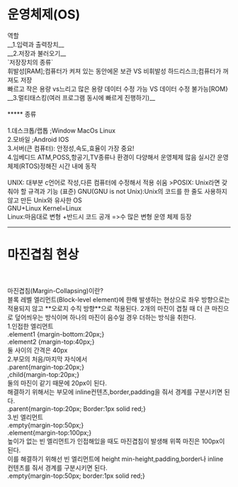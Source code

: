 <h1>운영체제(OS)</h1>
역할<br>
__1.입력과 출력장치__<br>
__2.저장과 불러오기__<br>
`저장장치의 종류`
<br>
휘발성[RAM];컴퓨터가 켜져 있는 동안에몬 보관 VS 비휘발성 하드리스크;컴퓨터가 꺼져도 저장<br>
빠르고 작은 용량 vs느리고 많은 용량
데이터 수정 가능 VS 데이터 수정 불가능[ROM}<br>
__3.멀티태스킹(여러 프로그램 동시에 빠르게 진행하기)__
<br><br>
*****
종류 <br><br>
1.데스크톱/랩톱 ;Window MacOs Linux<br>
2.모바일 ;Android IOS<br>
3.서버(큰 컴퓨터): 안정성,속도,효율이 가장 중요!<br>
4.임베디드 ATM,POSS,항공기,TV종류나 환경이 다양해서 운영체제 많음
실시간 운영체제(RTOS)정해진 시간 내에 동작 <br><br>
UNIX: 대부분 c언어로 작성,다른 컴퓨터에 수정해서 적용 쉬움
>POSIX: Unix라면 갖춰야 할 규격과 기능 (표준)
GNU(GNU is not Unix):Unix의 코드를 한 줄도 사용하지 않고 만든 Unix와 유사한 OS<br>
GNU+Linux Kernel=Linux<br>
Linux:마음대로 변형 +반드시 코드 공개 =>수 많은 변형 운영 체제 등장

********
<h1>마진겹침 현상</h1><br><br>
마진겹침(Margin-Collapsing)이란?<br> 블록 레벨 엘리먼트(Block-level element)에 한해 발생하는 현상으로 좌우 방향으로는 적용되지 않고 **오로지 수직 방향**으로 적용된다.
2개의 마진이 겹칠 때 더 큰 마진으로 덮어씌우는 방식이며 하나의 마진이 음수일 경우 더하는 방식을 취한다.<br>
1.인접한 엘리먼트<br>
.element1 {margin-bottom:20px;}<br>
.element2 {margin-top:40px;}<br>
둘 사이의 간격은 40px
<br>
2.부모의 처음/마지막 자식에서<br>
.parent{margin-top:20px;}<br>
,child{margin-top:20px;}<br>
둘의 마진이 같기 때문에 20px이 된다.<br> 해결하기 위해서는 부모에 inline컨텐츠,border,padding을 줘서 경계를 구분시키면 된다.<br>
 .parent{margin-top:20px;
Border:1px solid red;}
<br>
3.빈 엘리먼트<br>
.empty{margin-top:50px;}<br>
.element{margin-top:100px;}<br>
높이가 없는 빈 엘리먼트가 인접해있을 때도 마진겹침이 발생해 위쪽 마진은 100px이 된다. <br>이를 해결하기 위해선 빈 엘리먼트에 height min-height,padding,border나 inline 컨텐츠를 줘서 경계를 구분시키면 된다.<br>
.empty{margin-top:50px;
border:1px solid red;}
